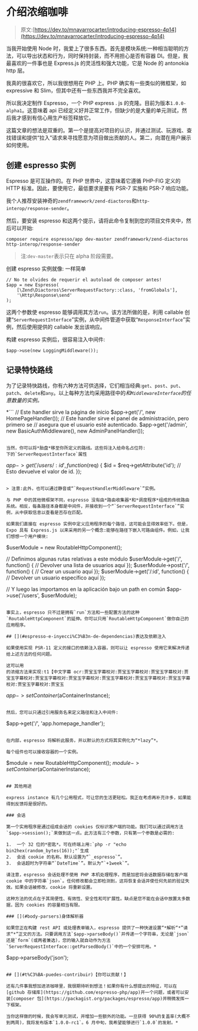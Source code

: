 # 介绍浓缩咖啡

> 原文:[https://dev.to/mnavarrocarter/introducing-espresso-4p14](https://dev.to/mnavarrocarter/introducing-espresso-4p14)

当我开始使用 Node 时，我爱上了很多东西。首先是模块系统:一种相当聪明的方法，可以导出状态和行为，同时保持封装，而不用担心是否有容器 DI。但是，我最喜欢的一件事也是 Express.js 的灵活性和强大功能，它是 Node 的 antonokia http 层。

我真的很喜欢它，所以我很想用在 PHP 上。PHP 确实有一些类似的微框架，如 expressive 和 Slim，但其中还有一些东西我并不完全喜欢。

所以我决定制作 Espresso，一个 PHP express . js 的克隆。目前为版本`1.0.0-alpha1`。这意味着 api 已经定义好并正常工作，但缺少的是大量的单元测试，然后我才感到有信心用生产标签释放它。

这篇文章的想法是双重的。第一个是提高对项目的认识，并通过测试、玩游戏、查找错误和提供“拉入”请求来寻找愿意为项目做出贡献的人。第二，向潜在用户展示如何使用。

## [](#creando-la-instancia-de-espresso)创建 espresso 实例

Espresso 是可互操作的。在 PHP 世界中，这意味着它遵循 PHP-FIG 定义的 HTTP 标准。因此，要使用它，最低要求是要有 PSR-7 实施和 PSR-7 响应功能。

我个人推荐安装神奇的`zendframework/zend-diactoros`和`http-interop/response-sender`。

然后，要安装 espresso 和这两个提示，请将此命令复制到您的项目文件夹中，然后可以开始:

```
composer require espresso/app dev-master zendframework/zend-diactoros http-interop/response-sender 
```

> 注:`dev-master`表示只在 alpha 阶段需要。

创建 espresso 实例就像:
一样简单

```
// No te olvides de requerir el autoload de composer antes!
$app = new Espresso(
    [\Zend\Diactoros\ServerRequestFactory::class, 'fromGlobals'],
    '\Http\Response\send'
); 
```

这两个参数使 espresso 能够调用其方法`run`。该方法所做的是，利用 callable 创建“`ServerRequestInterface`”实例，从中间件管道中获取“`ResponseInterface`”实例，然后使用提供的 callable 发出该响应。

构建 espresso 实例后，很容易注入中间件:

```
$app->use(new LoggingMiddleware()); 
```

## [](#registrando-rutas-en-espresso)记录特快路线

为了记录特快路线，你有六种方法可供选择，它们相当经典:`get`、`post`、`put`、`patch`、`delete`和`any`。以上每种方法均采用路径中的*和`MiddlewareInterface`的任意数量的实例。* 

 *```
// Este handler sirve la página de inicio
$app->get('/', new HomePageHandler());
// Este handler sirve el panel de administración, pero primero se
// asegura que el usuario esté autenticado.
$app->get('/admin', new BasicAuthMiddleware(), new AdminPanelHandler()); 
```

当然，你可以将*胎盘*移至你所定义的路线。这些将注入给命名占位符:
下的`ServerRequestInterface`属性

```
$app->get('/users/:id', function ($req) {
    $id = $req->getAttribute('id'); // Esto devuelve el valor de id.
}); 
```

> 注意:此外，也可以通过静音或“`RequestHandlerMiddleware`”实例。

与 PHP 中的其他微框架不同，espresso 没有由*路由收集器*和*调度程序*组成的传统路由系统。相反，每条路径本身都是中间件，并接收到一个“`ServerRequestInterface`”实例，从中获取信息以查看是否存在匹配。

如果我们直接在 espresso 实例中定义应用程序的每个路径，这可能会显得效率低下。但是，Expo 具有 Express.js 以来采用的另一个概念:能够在路径下嵌入可路由组件。例如，让我们想想一个用户模块:

```
$userModule = new RoutableHttpComponent();

// Definimos algunas rutas relativas a este módulo
$userModule->get('/', function() {
    // Devolver una lista de usuarios aquí
});
$userModule->post('/', function() {
    // Crear un usuario aquí
});
$userModule->get('/:id', function() {
    // Devolver un usuario específico aquí
});

// Y luego las importamos en la aplicación bajo un path en común
$app->use('/users', $userModule); 
```

事实上，espresso 只不过是拥有`run`方法和一些配置方法的这种`RoutableHttpComponent`的延伸。你可以只用`RoutableHttpComponent`做你自己的应用程序。

## [](#espresso-e-inyecci%C3%B3n-de-dependencias)表达及依赖注入

如果使用实现 PSR-11 定义的接口的依赖注入容器，则可以让 espresso 使用它来解决传递给上述方法的任何问题。

这可以用
的浓缩方法来实现:t1【中文字幕 ocr:贾宝玉字幕校对:贾宝玉字幕校对:贾宝玉字幕校对:贾宝玉字幕校对:贾宝玉字幕校对:贾宝玉字幕校对:贾宝玉字幕校对:贾宝玉字幕校对:贾宝玉字幕校对:贾宝玉字幕校对:贾宝玉

```
$app->setContainer($aContainerInstance); 
```

然后，您可以只通过引用服务名来定义路径和注入中间件:

```
$app->get('/', 'app.homepage_handler'); 
```

在内部，espresso 将解析此服务，并以默认的方式将其实例化为“*lazy”*。

每个组件也可以接收容器的一个实例。

```
$module = new RoutableHttpComponent();
$module->setContainer($aContainerInstance); 
```

## 其他用途

express instance 有几个公用程式，可让您的生活更轻松。我正在考虑再补充许多，如果能得到反馈将是很好的。

### 会话

第一个实用程序是通过组成会话的 cookies 仅标识客户端的功能。我们可以通过调用方法`$app->session();`来做到这一点。此方法有三个参数，只有第一个参数是必需的:

1.  一个 32 位的*密匙*。可在终端上用:`php -r "echo bin2hex(random_bytes(16));"`生成
2.  会话 cookie 的名称。默认设置为“`_espresso`”。
3.  会话超时为字符串“`DateTime`”。默认为“`+1week`”。

请注意，espresso 会话处理不使用 PHP 本机处理程序，而是加密将会话数据存储在客户端 cookie 中的字符串`json`。任何修改都会立即检测到，这将恢复会话并使任何先前的验证失效。如果会话被修改，cookie 将重新设置。

这种方法的优点在于其简便性、有效性、安全性和可扩展性。缺点是您不能在会话中放置太多数据，因为 cookies 的容量相当有限。

### [](#body-parsers)身体解析器

如果您正在构建 rest API 或处理表单输入，espresso 提供了一种快速设置“*解析“*”请求“*”正文的方法。只要调用方法`$app->parseBody()`并传递一个字符串，无论是`json`还是`form`(或两者兼选)，您的输入就自动作为方法`ServerRequestInterface::getParsedBody()`中的一个安排可用。* 

```
$app->parseBody('json'); 
```

## [](#t%C3%BA-puedes-contribuir)【你可以贡献！】

还有几件事我想加进浓咖啡里，我很期待听到想法！如果你有什么想提出的特征，可以在[github 存储库](https://github.com/espresso-php/app)开一个问题，或者可以安装[composer 包](https://packagist.org/packages/espresso/app)并稍微发挥一下框架。

当你这样做的时候，我会写单元测试，并增加一些额外的功能。一旦获得 90%的复盖率(大概不到两周)，我将发布版本`1.0.0-rc1`。6 月中旬，我希望能够进行`1.0.0`的发射。*